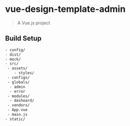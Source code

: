 # vue-design-template-admin

> A Vue.js project

## Build Setup

``` bash
- config/
- dist/
- mock/
- src/
 - assets/
    - styles/
 - configs/
 - globals/
  - admin
  - error
 - modules/
  - dashoard/
 - vendors/
 - App.vue
 - main.js
- static/

```
